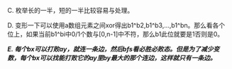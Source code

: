 C. 枚举长的一半，短的一半比较容易与处理。

D. 变形一下可以使用a数组元素之间xor得出b1^b2,b1^b3,...,b1^bn。那么看各个位上，如果当前b1^bi中0/1个数与[0,n-1]中不符，那么b1此位就要是1否则是0。

***E. 每个bx可以打败ay，就连一条边，然后bfs看必胜必败态。但是为了减少变数，每个bx可以找能打败它的ay里by最大的那个连边，这样就只有一条边。***
